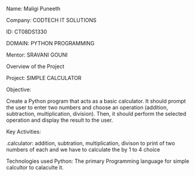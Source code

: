 Name: Maligi Puneeth

Company: CODTECH IT SOLUTIONS

ID: CT08DS1330

DOMAIN: PYTHON PROGRAMMING

Mentor: SRAVANI GOUNI

Overview of the Project

Project: SIMPLE CALCULATOR

Objective:

Create a Python program that acts as a basic calculator. It should prompt the user to
enter two numbers and choose an operation (addition, subtraction, multiplication,
division). Then, it should perform the selected operation and display the result to the
user.

Key Activities:

.calculator: addition, subtration, multiplication, divison to print of two numbers of each and 
             we have to calculate the by 1 to 4 choice 

Technologies used 
 Python: The primary Programming language for simple calcultor to calaculte it.
